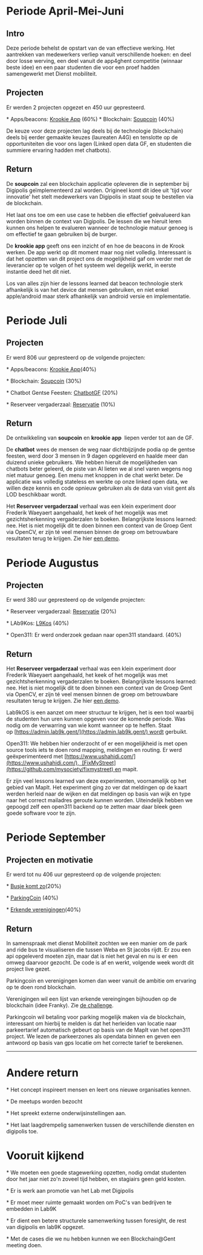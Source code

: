 # Periode April-Mei-Juni

## Intro 

Deze periode behelst de opstart van de van effectieve werking. Het aantrekken van medewerkers verliep vanuit verschillende hoeken: en deel door losse werving, een deel vanuit de app4ghent competitie (winnaar beste idee) en een paar studenten die voor een proef hadden samengewerkt met Dienst mobiliteit. 



## Projecten 



Er werden 2 projecten opgezet en 450 uur gepresteerd.



 * Apps/beacons: [Krookie App](https://github.com/lab9k/Krookie) (60%)
 * Blockchain: [Soupcoin](https://github.com/lab9k/SoupCoin) (40%)



De keuze voor deze projecten lag deels bij de technologie (blockchain) deels bij eerder gemaakte keuzes (laureaten A4G) en tenslotte op de opportuniteiten die voor ons lagen (Linked open data GF, en studenten die summiere ervaring hadden met chatbots).



## Return



De **soupcoin** zal een blockchain applicatie opleveren die in september bij Digipolis geïmplementeerd zal worden. Origineel komt dit idee uit 'tijd voor innovatie' het stelt medewerkers van Digipolis in staat soup te bestellen via de blockchain. 

Het laat ons toe om een use case te hebben die effectief geëvalueerd kan worden binnen de context van Digipolis. De lessen die we hieruit leren kunnen ons helpen te evalueren wanneer de technologie matuur genoeg is om effectief te gaan gebruiken bij de burger. 



De **krookie app** geeft ons een inzicht of en hoe de beacons in de Krook werken. De app werkt op dit moment maar nog niet volledig. Interessant is dat het opzetten van dit project ons de mogelijkheid gaf om verder met de leverancier op te volgen of het systeem wel degelijk werkt, in eerste instantie deed het dit niet. 

Los van alles zijn hier de lessons learned dat beacon technologie sterk afhankelijk is van het device dat mensen gebruiken, en niet enkel apple/android maar sterk afhankelijk van android versie en implementatie. 





# Periode Juli



## Projecten 



Er werd 806 uur gepresteerd op de volgende projecten:  



* Apps/beacons: [Krookie App](https://github.com/lab9k/Krookie)(40%)

* Blockchain: [Soupcoin](https://github.com/lab9k/SoupCoin) (30%)

* Chatbot Gentse Feesten: [ChatbotGF](https://github.com/lab9k/ChatbotGF) (20%)

* Reserveer vergaderzaal: [Reservatie](https://github.com/lab9k/reservatie_OpenCV) (10%)



## Return



De ontwikkeling van **soupcoin** en **krookie app**  liepen verder tot aan de GF. 



De **chatbot** wees de mensen de weg naar dichtbijzijnde podia op de gentse feesten, werd door 3 mensen in 9 dagen opgeleverd en haalde meer dan duizend unieke gebruikers. We hebben hieruit de mogelijkheden van chatbots beter geleerd, de piste van AI lieten we al snel varen wegens nog niet matuur genoeg. Een menu met knoppen in de chat werkt beter. De applicatie was volledig stateless en werkte op onze linked open data, we willen deze kennis en code opnieuw gebruiken als de data van visit gent als LOD beschikbaar wordt. 



Het **Reserveer vergaderzaal** verhaal was een klein experiment door Frederik Waeyaert aangehaald, het keek of het mogelijk was met gezichtsherkenning vergaderzalen te boeken. Belangrijkste lessons learned: nee. Het is niet mogelijk dit te doen binnen een context van de Groep Gent via OpenCV, er zijn té veel mensen binnen de groep om betrouwbare resultaten terug te krijgen. Zie hier [een demo](https://www.youtube.com/watch?v=giro7kRbgkc).





# Periode Augustus



## Projecten 



Er werd 380 uur gepresteerd op de volgende projecten:  



* Reserveer vergaderzaal: [Reservatie](https://github.com/lab9k/reservatie_OpenCV) (20%)

* LAb9Kos: [L9Kos](https://github.com/lab9k/lab9kos) (40%)

* Open311: Er werd onderzoek gedaan naar open311 standaard. (40%)



## Return



Het **Reserveer vergaderzaal** verhaal was een klein experiment door Frederik Waeyaert aangehaald, het keek of het mogelijk was met gezichtsherkenning vergaderzalen te boeken. Belangrijkste lessons learned: nee. Het is niet mogelijk dit te doen binnen een context van de Groep Gent via OpenCV, er zijn té veel mensen binnen de groep om betrouwbare resultaten terug te krijgen. Zie hier [een demo](https://www.youtube.com/watch?v=giro7kRbgkc).



Lab9kOS is een aanzet om meer structuur te krijgen, het is een tool waarbij de studenten hun uren kunnen opgeven voor de komende periode. Was nodig om de verwarring van wie komt wanneer op te heffen. Staat op [https://admin.lab9k.gent/](https://admin.lab9k.gent/) wordt gerbuikt. 



Open311: We hebben hier onderzocht of er een mogelijkheid is met open source tools iets te doen rond mapping, meldingen en routing. Er werd geëxperimenteerd met [https://www.ushahidi.com/](https://www.ushahidi.com/),  [FixMyStreet](https://github.com/mysociety/fixmystreet) en mapit.

Er zijn veel lessons learned van deze experimenten, voornamelijk op het gebied van MapIt. Het experiment ging zo ver dat meldingen op de kaart werden herleid naar de wijken en dat meldingen op basis van wijk en type naar het correct mailadres geroute kunnen worden. Uiteindelijk hebben we gepoogd zelf een open311 backend op te zetten maar daar bleek geen goede software voor te zijn.





# Periode September



## Projecten en motivatie



Er werd tot nu 406 uur gepresteerd op de volgende projecten:  



* [Busje komt zo](https://github.com/lab9k/BusjeKomtZo)(20%)

* [ParkingCoin](https://github.com/lab9k/Parking) (40%)

* [Erkende verenigingen](https://github.com/lab9k/Verenigingen)(40%)





## Return



In samenspraak met dienst Mobiliteit zochten we een manier om de park and ride bus te visualiseren die tussen Weba en St jacobs rijdt. Er zou een api opgeleverd moeten zijn, maar dat is niet het geval en nu is er een omweg daarvoor gezocht. De code is af en werkt, volgende week wordt dit project live gezet.



Parkingcoin en verenigingen komen dan weer vanuit de ambitie om ervaring op te doen rond blockchain. 



Verenigingen wil een lijst van erkende vereingingen bijhouden op de blockchain (idee Franky). Zie [de challenge](https://github.com/lab9k/Verenigingen/blob/develop/README.md).



Parkingcoin wil betaling voor parking mogelijk maken via de blockchain, interessant om hierbij te melden is dat het herleiden van locatie naar parkeertarief automatisch gebeurt op basis van de MapIt van het open311 project. We lezen de parkeerzones als opendata binnen en geven een antwoord op basis van gps locatie om het correcte tarief te berekenen.



----





# Andere return

* Het concept inspireert mensen en leert ons nieuwe organisaties kennen.

* De meetups worden bezocht

* Het spreekt externe onderwijsinstellingen aan.

* Het laat laagdrempelig samenwerken tussen de verschillende diensten en digipolis toe.



# Vooruit kijkend

* We moeten een goede stagewerking opzetten, nodig omdat studenten door het jaar niet zo'n zoveel tijd hebben, en stagiairs geen geld kosten.  

* Er is werk aan promotie van het Lab met Digipolis

* Er moet meer ruimte gemaakt worden om PoC's van bedrijven te embedden in Lab9K 

* Er dient een betere structurele samenwerking tussen foresight, de rest van digipolis en lab9K opgezet.

* Met de cases die we nu hebben kunnen we een Blockchain@Gent meeting doen.


